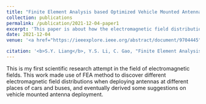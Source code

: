 ```yaml
---
title: "Finite Element Analysis based Optimized Vehicle Mounted Antenna Deployment"
collection: publications
permalink: /publication/2021-12-04-paper1
excerpt: 'This paper is about how the electromagnetic field distribution is affected by different antenna deployment positions of the vehicle.'
date: 2021-12-04
venue: '<a href="https://ieeexplore.ieee.org/abstract/document/9704445">Get the paper</a> IEEE International Symposium on Antennas and Propagation and USNC-URSI Radio Science Meeting (APS/URSI)'

citation: '<b>S.Y. Liang</b>, Y.S. Li, C. Gao, "Finite Element Analysis based Optimized Vehicle Mounted Antenna Deployment," IEEE International Symposium on Antennas and Propagation and USNC-URSI Radio Science Meeting (APS/URSI), 2021.'
---
```


This is my first scientific research attempt in the field of electromagnetic fields. This work made use of FEA method to discover different electromagnetic field distributions when deploying antennas at different places of cars and buses, and eventually derived some suggestions on vehicle mounted antenna deployment. 
